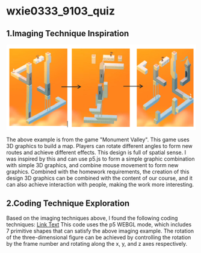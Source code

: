 # wxie0333_9103_quiz

## 1.Imaging Technique Inspiration

![An image of the Mona Lisa](readmeImages/2.png)

The above example is from the game "Monument Valley". This game uses 3D graphics to build a map. Players can rotate different angles to form new routes and achieve different effects. This design is full of spatial sense. I was inspired by this and can use p5.js to form a simple graphic combination with simple 3D graphics, and combine mouse movement to form new graphics. Combined with the homework requirements, the creation of this design 3D graphics can be combined with the content of our course, and it can also achieve interaction with people, making the work more interesting.

## 2.Coding Technique Exploration

Based on the imaging techniques above, I found the following coding techniques: 
[Link Text](https://p5js.org/examples//3d-geometries/)
This code uses the p5 WEBGL mode, which includes 7 primitive shapes that can satisfy the above imaging example. The rotation of the three-dimensional figure can be achieved by controlling the rotation by the frame number and rotating along the x, y, and z axes respectively.